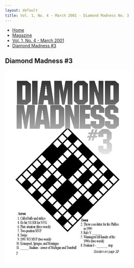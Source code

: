 ```yaml
---
layout: default
title: Vol. 1, No. 4 - March 2001 - Diamond Madness No. 3
---
```

<nav class="breadcrumb" aria-label="breadcrumbs">
  <ul>
    <li><a href="{{ site.url }}{{ site.baseurl }}">Home</a></li>
    <li><a href="../magazine-home.html">Magazine</a></li>
    <li><a href="bi_vol_1_no_4_home.html">Vol. 1, No. 4 - March 2001</a></li>
    <li class="is-active"><a href="#" aria-current="page">Diamond Madness #3</a></li>
  </ul>
</nav>

<section class="storycontent">
  <h1>Diamond Madness #3</h1>
  <img src="images/bi_vol_1_no_4_diamond_madness.gif" alt="Diamond Madness #3" title="Diamond Madness #3" />
</section>
